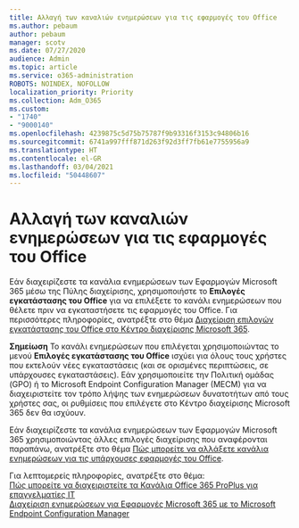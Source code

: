 ```yaml
---
title: Αλλαγή των καναλιών ενημερώσεων για τις εφαρμογές του Office
ms.author: pebaum
author: pebaum
manager: scotv
ms.date: 07/27/2020
audience: Admin
ms.topic: article
ms.service: o365-administration
ROBOTS: NOINDEX, NOFOLLOW
localization_priority: Priority
ms.collection: Adm_O365
ms.custom:
- "1740"
- "9000140"
ms.openlocfilehash: 4239875c5d75b75787f9b93316f3153c94806b16
ms.sourcegitcommit: 6741a997fff871d263f92d3ff7fb61e7755956a9
ms.translationtype: HT
ms.contentlocale: el-GR
ms.lasthandoff: 03/04/2021
ms.locfileid: "50448607"
---
```

# <a name="change-update-channels-for-office-apps"></a>Αλλαγή των καναλιών ενημερώσεων για τις εφαρμογές του Office

Εάν διαχειρίζεστε τα κανάλια ενημερώσεων των Εφαρμογών Microsoft 365 μέσω της Πύλης διαχείρισης, χρησιμοποιήστε το  **Επιλογές εγκατάστασης του Office** για να επιλέξετε το κανάλι ενημερώσεων που θέλετε πριν να εγκαταστήσετε τις εφαρμογές του Office. Για περισσότερες πληροφορίες, ανατρέξτε στο θέμα [Διαχείριση επιλογών εγκατάστασης του Office στο Κέντρο διαχείρισης Microsoft 365](https://docs.microsoft.com/deployoffice/manage-software-download-settings-office-365).

**Σημείωση** Το κανάλι ενημερώσεων που επιλέγεται χρησιμοποιώντας το μενού  **Επιλογές εγκατάστασης του Office** ισχύει για όλους τους χρήστες που εκτελούν νέες εγκαταστάσεις (και σε ορισμένες περιπτώσεις, σε υπάρχουσες εγκαταστάσεις). Εάν χρησιμοποιείτε την Πολιτική ομάδας (GPO) ή το Microsoft Endpoint Configuration Manager (MECM) για να διαχειριστείτε τον τρόπο λήψης των ενημερώσεων δυνατοτήτων από τους χρήστες σας, οι ρυθμίσεις που επιλέγετε στο Κέντρο διαχείρισης Microsoft 365 δεν θα ισχύουν.

Εάν διαχειρίζεστε τα κανάλια ενημερώσεων των Εφαρμογών Microsoft 365 χρησιμοποιώντας άλλες επιλογές διαχείρισης που αναφέρονται παραπάνω, ανατρέξτε στο θέμα [Πώς μπορείτε να αλλάξετε κανάλια ενημερώσεων για τις υπάρχουσες εφαρμογές του Office](https://support.microsoft.com/help/3185078/how-to-switch-from-semi-annual-channel-to-monthly-channel).

Για λεπτομερείς πληροφορίες, ανατρέξτε στο θέμα:  
[Πώς μπορείτε να διαχειριστείτε τα Κανάλια Office 365 ProPlus για επαγγελματίες IT](https://techcommunity.microsoft.com/t5/office-365-blog/how-to-manage-office-365-proplus-channels-for-it-pros/ba-p/795813)  
[Διαχείριση ενημερώσεων για Εφαρμογές Microsoft 365 με το Microsoft Endpoint Configuration Manager](https://docs.microsoft.com/deployoffice/manage-microsoft-365-apps-updates-configuration-manager)